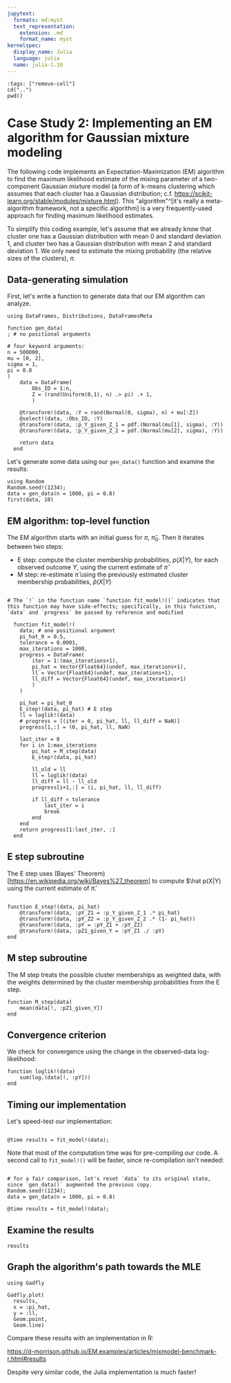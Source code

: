 ```yaml
---
jupytext:
  formats: md:myst
  text_representation:
    extension: .md
    format_name: myst
kernelspec:
  display_name: Julia
  language: julia
  name: julia-1.10
---
```


<!-- Run at top level of repo. -->
```{code-cell}
:tags: ["remove-cell"]
cd("..")
pwd()
```

# Case Study 2: Implementing an EM algorithm for Gaussian mixture modeling

The following code implements an Expectation-Maximization (EM) algorithm to find the maximum likelihood estimate of the mixing parameter of a two-component Gaussian mixture model (a form of k-means clustering which assumes that each cluster has a Gaussian distribution; c.f. https://scikit-learn.org/stable/modules/mixture.html). This "algorithm"^[it's really a meta-algorithm framework, not a specific algorithm] is a very frequently-used approach for finding maximum likelihood estimates.

To simplify this coding example, let's assume that we already know that cluster one has a Gaussian distribution with mean 0 and standard deviation 1, and cluster two has a Gaussian distribution with mean 2 and standard deviation 1. We only need to estimate the mixing probability (the relative sizes of the clusters), $\pi$.

## Data-generating simulation

First, let's write a function to generate data that our EM algorithm can analyze.

```{code-cell}
using DataFrames, Distributions, DataFramesMeta

function gen_data(
; # no positional arguments

# four keyword arguments:
n = 500000, 
mu = [0, 2], 
sigma = 1, 
pi = 0.8 
)
    data = DataFrame(
        Obs_ID = 1:n,
        Z = (rand(Uniform(0,1), n) .> pi) .+ 1,
        )

    @transform!(data, :Y = rand(Normal(0, sigma), n) + mu[:Z])    
    @select!(data, :Obs_ID, :Y)
    @transform!(data, :p_Y_given_Z_1 = pdf.(Normal(mu[1], sigma), :Y))
    @transform!(data, :p_Y_given_Z_2 = pdf.(Normal(mu[2], sigma), :Y))

    return data
  end
```

Let's generate some data using our `gen_data()` function and examine the results:

```{code-cell}
using Random
Random.seed!(1234);
data = gen_data(n = 1000, pi = 0.8)
first(data, 10)

```

## EM algorithm: top-level function

The EM algorithm starts with an initial guess for $\pi$, $\hat{\pi}_0$. Then it iterates between two steps:

* E step: compute the cluster membership probabilities, $p(X|Y)$, for each observed outcome $Y$, using the current estimate of $\hat{\pi}$
* M step: re-estimate $\hat{\pi}$ using the previously estimated cluster membership probabilities, $\hat p(X|Y)$


```{code-cell}

# The `!` in the function name `function fit_model!()` indicates that this function may have side-effects; specifically, in this function, `data` and `progress` be passed by reference and modified

  function fit_model!(
    data; # one positional argument
    pi_hat_0 = 0.5, 
    tolerance = 0.0001,
    max_iterations = 1000,
    progress = DataFrame(
        iter = 1:(max_iterations+1), 
        pi_hat = Vector{Float64}(undef, max_iterations+1), 
        ll = Vector{Float64}(undef, max_iterations+1), 
        ll_diff = Vector{Float64}(undef, max_iterations+1)
        )
    )

    pi_hat = pi_hat_0
    E_step!(data, pi_hat) # E step
    ll = loglik!(data)
    # progress = [(iter = 0, pi_hat, ll, ll_diff = NaN)]
    progress[1,:] = (0, pi_hat, ll, NaN)
    
    last_iter = 0
    for i in 1:max_iterations
        pi_hat = M_step(data)
        E_step!(data, pi_hat)
        
        ll_old = ll
        ll = loglik!(data)
        ll_diff = ll - ll_old
        progress[i+1,:] = (i, pi_hat, ll, ll_diff)

        if ll_diff < tolerance
            last_iter = i
            break
        end
    end
    return progress[1:last_iter, :]
  end
```

## E step subroutine

The E step uses (Bayes' Theorem)[https://en.wikipedia.org/wiki/Bayes%27_theorem] to compute $\hat p(X|Y) using the current estimate of $\hat\pi$.

```{code-cell}

function E_step!(data, pi_hat)
    @transform!(data, :pY_Z1 = :p_Y_given_Z_1 .* pi_hat)
    @transform!(data, :pY_Z2 = :p_Y_given_Z_2 .* (1- pi_hat))
    @transform!(data, :pY = :pY_Z1 + :pY_Z2)
    @transform!(data, :pZ1_given_Y = :pY_Z1 ./ :pY)
end
```
## M step subroutine

The M step treats the possible cluster memberships as weighted data, with the weights determined by the cluster membership probabilities from the E step.

```{code-cell}
function M_step(data)
    mean(data[!, :pZ1_given_Y])
end
```
## Convergence criterion

We check for convergence using the change in the observed-data log-likelihood:

```{code-cell}
function loglik!(data)
    sum(log.(data[!, :pY]))
end
```
## Timing our implementation

Let's speed-test our implementation:
```{code-cell}

@time results = fit_model!(data);
```

Note that most of the computation time was for pre-compiling our code. A second call to `fit_model!()` will be faster, since re-compilation isn't needed:

```{code-cell}

# for a fair comparison, let's reset `data` to its original state, since `gen_data()` augmented the previous copy.
Random.seed!(1234);
data = gen_data(n = 1000, pi = 0.8)

@time results = fit_model!(data);
```

## Examine the results

```{code-cell}
results
```

## Graph the algorithm's path towards the MLE

```{code-cell}
using Gadfly

Gadfly.plot(
  results,
  x = :pi_hat,
  y = :ll,
  Geom.point,
  Geom.line)

```
Compare these results with an implementation in R:

https://d-morrison.github.io/EM.examples/articles/mixmodel-benchmark-r.html#results

Despite very similar code, the Julia implementation is much faster!
